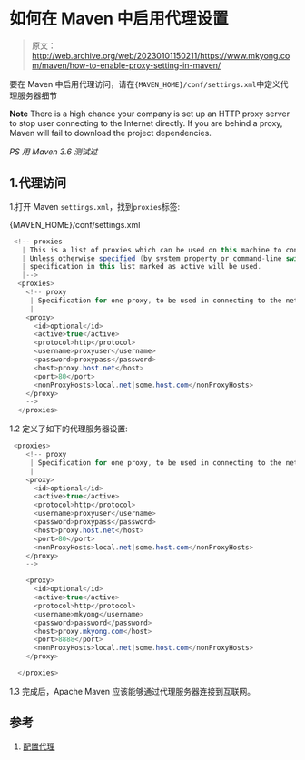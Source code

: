 # 如何在 Maven 中启用代理设置

> 原文：<http://web.archive.org/web/20230101150211/https://www.mkyong.com/maven/how-to-enable-proxy-setting-in-maven/>

要在 Maven 中启用代理访问，请在`{MAVEN_HOME}/conf/settings.xml`中定义代理服务器细节

**Note**
There is a high chance your company is set up an HTTP proxy server to stop user connecting to the Internet directly. If you are behind a proxy, Maven will fail to download the project dependencies.

*PS 用 Maven 3.6 测试过*

## 1.代理访问

1.打开 Maven `settings.xml`，找到`proxies`标签:

{MAVEN_HOME}/conf/settings.xml

```java
 <!-- proxies
   | This is a list of proxies which can be used on this machine to connect to the network.
   | Unless otherwise specified (by system property or command-line switch), the first proxy
   | specification in this list marked as active will be used.
   |-->
  <proxies>
    <!-- proxy
     | Specification for one proxy, to be used in connecting to the network.
     |
    <proxy>
      <id>optional</id>
      <active>true</active>
      <protocol>http</protocol>
      <username>proxyuser</username>
      <password>proxypass</password>
      <host>proxy.host.net</host>
      <port>80</port>
      <nonProxyHosts>local.net|some.host.com</nonProxyHosts>
    </proxy>
    -->
  </proxies> 
```

1.2 定义了如下的代理服务器设置:

```java
 <proxies>
    <!-- proxy
     | Specification for one proxy, to be used in connecting to the network.
     |
    <proxy>
      <id>optional</id>
      <active>true</active>
      <protocol>http</protocol>
      <username>proxyuser</username>
      <password>proxypass</password>
      <host>proxy.host.net</host>
      <port>80</port>
      <nonProxyHosts>local.net|some.host.com</nonProxyHosts>
    </proxy>
    -->

	<proxy>
      <id>optional</id>
      <active>true</active>
      <protocol>http</protocol>
      <username>mkyong</username>
      <password>password</password>
      <host>proxy.mkyong.com</host>
      <port>8888</port>
      <nonProxyHosts>local.net|some.host.com</nonProxyHosts>
    </proxy>

  </proxies> 
```

1.3 完成后，Apache Maven 应该能够通过代理服务器连接到互联网。

## 参考

1.  [配置代理](http://web.archive.org/web/20221023054402/https://maven.apache.org/guides/mini/guide-proxies.html)

<input type="hidden" id="mkyong-current-postId" value="2114">
